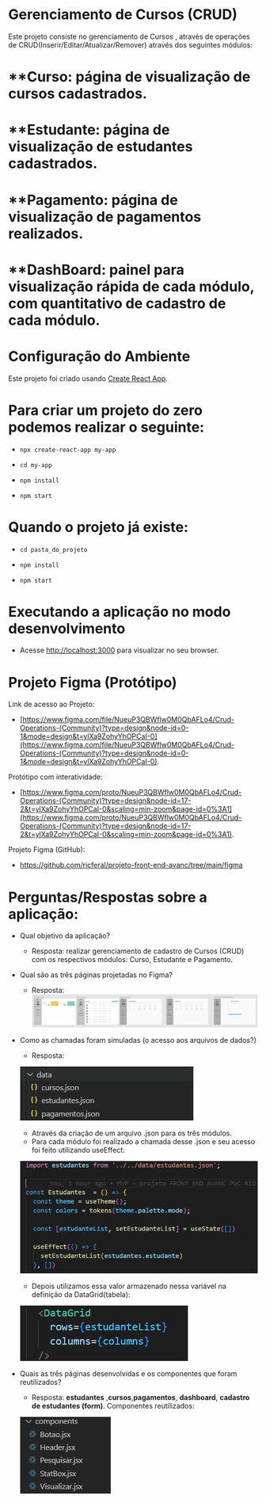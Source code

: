 # Gerenciamento de Cursos (CRUD)

Este projeto consiste no gerenciamento de Cursos , através de operações de CRUD(Inserir/Editar/Atualizar/Remover) através dos seguintes módulos:
# **Curso:     página de visualização de cursos cadastrados.
# **Estudante: página de visualização de estudantes cadastrados. 
# **Pagamento: página de visualização de pagamentos realizados.
# **DashBoard: painel para visualização rápida de cada módulo, com quantitativo de cadastro de cada módulo.

# Configuração do Ambiente

Este projeto foi criado usando [Create React App](https://react.dev/learn/start-a-new-react-project).

# Para criar um projeto do zero podemos realizar o seguinte:

 - `npx create-react-app my-app`

 - `cd my-app`

 - `npm install`

 - `npm start`

# Quando o projeto já existe:
 - `cd pasta_do_projeto`

 - `npm install`

 - `npm start`


# Executando a aplicação no modo desenvolvimento
- Acesse [http://localhost:3000](http://localhost:3000) para visualizar no seu browser.

# Projeto Figma (Protótipo)

 Link de acesso ao Projeto:
 - [https://www.figma.com/file/NueuP3QBWflw0M0QbAFLo4/Crud-Operations-(Community)?type=design&node-id=0-1&mode=design&t=ylXa9ZohyYhOPCaI-0](https://www.figma.com/file/NueuP3QBWflw0M0QbAFLo4/Crud-Operations-(Community)?type=design&node-id=0-1&mode=design&t=ylXa9ZohyYhOPCaI-0).

 Protótipo com interatividade:
 - [https://www.figma.com/proto/NueuP3QBWflw0M0QbAFLo4/Crud-Operations-(Community)?type=design&node-id=17-2&t=ylXa9ZohyYhOPCaI-0&scaling=min-zoom&page-id=0%3A1](https://www.figma.com/proto/NueuP3QBWflw0M0QbAFLo4/Crud-Operations-(Community)?type=design&node-id=17-2&t=ylXa9ZohyYhOPCaI-0&scaling=min-zoom&page-id=0%3A1).

  Projeto Figma (GitHub):
 - https://github.com/ricferal/projeto-front-end-avanc/tree/main/figma





 # Perguntas/Respostas sobre a aplicação:
- Qual objetivo da aplicação?
  - Resposta: realizar gerenciamento de cadastro de Cursos (CRUD) com os respectivos módulos: Curso, Estudante e Pagamento.
- Qual são as três páginas projetadas no Figma?
  - Resposta:
   ![Alt text](image.png)
- Como as chamadas foram simuladas (o acesso aos arquivos de dados?)
  - Resposta:

  ![Alt text](image-1.png)

  - Através da criação de um arquivo .json para os três módulos.
  - Para cada módulo foi realizado a chamada desse .json e seu acesso foi feito utilizando useEffect:

  ![Alt text](image-2.png)

  - Depois utilizamos essa valor armazenado nessa variável na definição da DataGrid(tabela):

  ![Alt text](image-3.png)

- Quais as três páginas desenvolvidas e os componentes que foram reutilizados?

     - Resposta: __estudantes__ ,__cursos__,__pagamentos__, __dashboard__, __cadastro de estudantes (form)__.
    Componentes reutilizados:

    ![Alt text](image-4.png)
      

